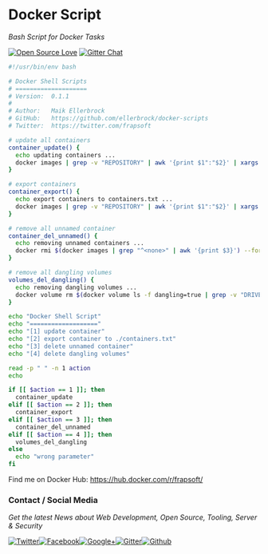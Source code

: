 # Docker Script

_Bash Script for Docker Tasks_

[![Open Source Love](https://badges.frapsoft.com/os/v1/open-source.svg)](https://github.com/ellerbrock/open-source-badges/) [![Gitter Chat](https://badges.gitter.im/frapsoft/frapsoft.svg)](https://gitter.im/frapsoft/frapsoft/)


```bash
#!/usr/bin/env bash

# Docker Shell Scripts
# ====================
# Version: 	0.1.1
#
# Author:   Maik Ellerbrock
# GitHub:   https://github.com/ellerbrock/docker-scripts
# Twitter:  https://twitter.com/frapsoft

# update all containers
container_update() {
  echo updating containers ...
  docker images | grep -v "REPOSITORY" | awk '{print $1":"$2}' | xargs -L1 docker pull
}

# export containers
container_export() {
  echo export containers to containers.txt ...
  docker images | grep -v "REPOSITORY" | awk '{print $1":"$2}' | xargs -L1 echo docker pull > containers.txt
}

# remove all unnamed container
container_del_unnamed() {
  echo removing unnamed containers ...
  docker rmi $(docker images | grep "^<none>" | awk '{print $3}') --force
}

# remove all dangling volumes
volumes_del_dangling() {
  echo removing dangling volumes ...
  docker volume rm $(docker volume ls -f dangling=true | grep -v "DRIVER" | awk '{print $2}')
}

echo "Docker Shell Script"
echo "==================="
echo "[1] update container"
echo "[2] export container to ./containers.txt"
echo "[3] delete unnamed container"
echo "[4] delete dangling volumes"

read -p " " -n 1 action
echo

if [[ $action == 1 ]]; then
  container_update
elif [[ $action == 2 ]]; then
  container_export
elif [[ $action == 3 ]]; then
  container_del_unnamed
elif [[ $action == 4 ]]; then
  volumes_del_dangling
else
  echo "wrong parameter"
fi

```

Find me on Docker Hub: <https://hub.docker.com/r/frapsoft/>

### Contact / Social Media

_Get the latest News about Web Development, Open Source, Tooling, Server & Security_

[![Twitter](https://github.frapsoft.com/social/twitter.png)](https://twitter.com/frapsoft/)[![Facebook](https://github.frapsoft.com/social/facebook.png)](https://www.facebook.com/frapsoft/)[![Google+](https://github.frapsoft.com/social/google-plus.png)](https://plus.google.com/116540931335841862774)[![Gitter](https://github.frapsoft.com/social/gitter.png)](https://gitter.im/frapsoft/frapsoft/)[![Github](https://github.frapsoft.com/social/github.png)](https://github.com/ellerbrock/)
